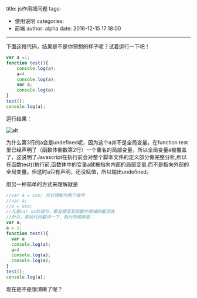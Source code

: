 title: js作用域问题
tags:
  - 使用说明
categories:
  - 前端
author: alpha
date: 2016-12-15 17:18:00
---
下面这段代码，结果是不是你预想的样子呢？试着运行一下吧！
<!--more-->

```javascript
var a =1;
function test(){
    console.log(a);
    a=4        
    console.log(a);
    var a;
    console.log(a);
}
test();
console.log(a);
```  

运行结果：

![alt](http://ohhuzce89.bkt.clouddn.com/763164eb737b.png)

为什么第3行的a会是undefined呢，因为这个a并不是全局变量。在function test里已经声明了（函数体倒数第2行）一个重名的局部变量，所以全局变量a被覆盖了，这说明了Javascript在执行前会对整个脚本文件的定义部分做完整分析,所以在函数test()执行前,函数体中的变量a就被指向内部的局部变量.而不是指向外部的全局变量。但这时a只有声明，还没赋值，所以输出undefined。



用另一种简单的方式来理解就是
```javascript
//var a = xxx; 可以理解为两个操作
//var a;
//a = xxx;
//凡是var xx的语句，都会提高到函数作用域的最顶端
//所以，那段代码翻译一下，执行的顺序是：
var a;
a = 1;
function test(){
  var a
  console.log(a);
  a=4
  console.log(a);
  console.log(a);
}
test();
console.log(a);
```  
现在是不是很清晰了呢？
